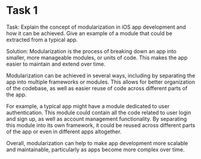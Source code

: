 # Task 1

Task: Explain the concept of modularization in iOS app development and how it
can be achieved. Give an example of a module that could be extracted from a
typical app.

Solution: Modularization is the process of breaking down an app into smaller,
more manageable modules, or units of code. This makes the app easier to maintain
and extend over time.

Modularization can be achieved in several ways, including by separating the app
into multiple frameworks or modules. This allows for better organization of the
codebase, as well as easier reuse of code across different parts of the app.

For example, a typical app might have a module dedicated to user authentication.
This module could contain all the code related to user login and sign up, as
well as account management functionality. By separating this module into its own
framework, it could be reused across different parts of the app or even in
different apps altogether.

Overall, modularization can help to make app development more scalable and
maintainable, particularly as apps become more complex over time.
